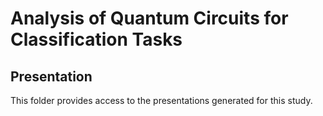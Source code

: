 # Analysis of Quantum Circuits for Classification Tasks

## Presentation

This folder provides access to the presentations generated for this study. 